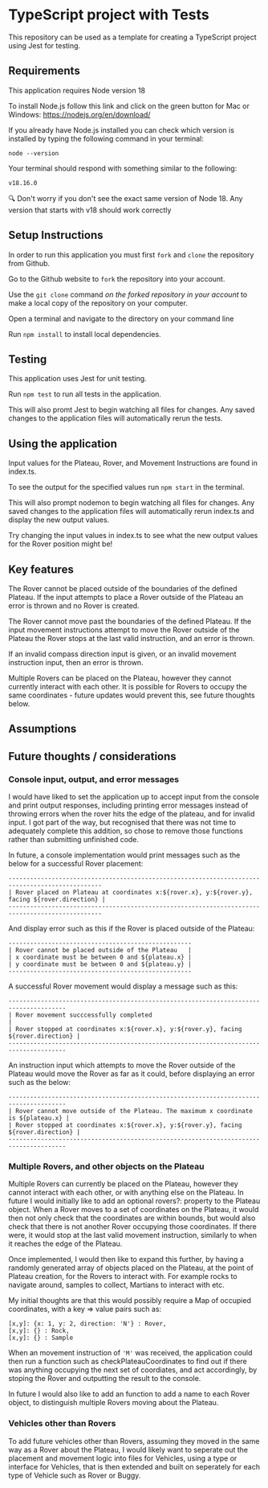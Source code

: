 # TypeScript project with Tests

This repository can be used as a template for creating a TypeScript project using Jest for testing.

## Requirements

This application requires Node version 18

To install Node.js follow this link and click on the green button for Mac or Windows: https://nodejs.org/en/download/

If you already have Node.js installed you can check which version is installed by typing the following command in your terminal:

    node --version

Your terminal should respond with something similar to the following:

    v18.16.0

🔍 Don't worry if you don't see the exact same version of Node 18. Any version that starts with v18 should work correctly

## Setup Instructions

In order to run this application you must first `fork` and `clone` the repository from Github.

Go to the Github website to `fork` the repository into your account.

Use the `git clone` command _on the forked repository in your account_ to make a local copy of the repository on your computer.

Open a terminal and navigate to the directory on your command line

Run `npm install` to install local dependencies.

## Testing

This application uses Jest for unit testing.

Run `npm test` to run all tests in the application.

This will also promt Jest to begin watching all files for changes. Any saved changes to the application files will automatically rerun the tests.

## Using the application

Input values for the Plateau, Rover, and Movement Instructions are found in index.ts.

To see the output for the specified values run `npm start` in the terminal.

This will also prompt nodemon to begin watching all files for changes. Any saved changes to the application files will automatically rerun index.ts and display the new output values.

Try changing the input values in index.ts to see what the new output values for the Rover position might be!

## Key features

The Rover cannot be placed outside of the boundaries of the defined Plateau.
If the input attempts to place a Rover outside of the Plateau an error is thrown and no Rover is created.

The Rover cannot move past the boundaries of the defined Plateau.
If the input movement instructions attempt to move the Rover outside of the Plateau the Rover stops at the last valid instruction, and an error is thrown.

If an invalid compass direction input is given, or an invalid movement instruction input, then an error is thrown.

Multiple Rovers can be placed on the Plateau, however they cannot currently interact with each other.
It is possible for Rovers to occupy the same coordinates - future updates would prevent this, see future thoughts below.

## Assumptions

## Future thoughts / considerations

### Console input, output, and error messages

I would have liked to set the application up to accept input from the console and print output responses, including printing error messages instead of throwing errors when the rover hits the edge of the plateau, and for invalid input. I got part of the way, but recognised that there was not time to adequately complete this addition, so chose to remove those functions rather than submitting unfinished code.

In future, a console implementation would print messages such as the below for a successful Rover placement:

    ------------------------------------------------------------------------------------------------
    | Rover placed on Plateau at coordinates x:${rover.x}, y:${rover.y}, facing ${rover.direction} |
    ------------------------------------------------------------------------------------------------

And display error such as this if the Rover is placed outside of the Plateau:

    ---------------------------------------------------
    | Rover cannot be placed outside of the Plateau   |
    | x coordinate must be between 0 and ${plateau.x} |
    | y coordinate must be between 0 and ${plateau.y} |
    ---------------------------------------------------

A successful Rover movement would display a message such as this:

    --------------------------------------------------------------------------------------
    | Rover movement succcessfully completed                                             |
    | Rover stopped at coordinates x:${rover.x}, y:${rover.y}, facing ${rover.direction} |
    --------------------------------------------------------------------------------------

An instruction input which attempts to move the Rover outside of the Plateau would move the Rover as far as it could,
before displaying an error such as the below:

    --------------------------------------------------------------------------------------
    | Rover cannot move outside of the Plateau. The maximum x coordinate is ${plateau.x} |
    | Rover stopped at coordinates x:${rover.x}, y:${rover.y}, facing ${rover.direction} |
    --------------------------------------------------------------------------------------

### Multiple Rovers, and other objects on the Plateau

Multiple Rovers can currently be placed on the Plateau, however they cannot interact with each other, or with anything else on the Plateau.
In future I would initially like to add an optional rovers?: property to the Plateau object.
When a Rover moves to a set of coordinates on the Plateau, it would then not only check that the coordinates are within bounds,
but would also check that there is not another Rover occupying those coordinates.
If there were, it would stop at the last valid movement instruction, similarly to when it reaches the edge of the Plateau.

Once implemented, I would then like to expand this further, by having a randomly generated array of objects placed on the Plateau, at the point of Plateau creation, for the Rovers to interact with. For example rocks to navigate around, samples to collect, Martians to interact with etc.

My initial thoughts are that this would possibly require a Map of occupied coordinates, with a key => value pairs such as:

    [x,y]: {x: 1, y: 2, direction: 'N'} : Rover,
    [x,y]: {} : Rock,
    [x,y]: {} : Sample

When an movement instruction of `'M'` was received, the application could then run a function such as checkPlateauCoordinates to find out if there was anything occupying the next set of coordiates, and act accordingly, by stoping the Rover and outputting the result to the console.

In future I would also like to add an function to add a name to each Rover object, to distinguish multiple Rovers moving about the Plateau.

### Vehicles other than Rovers

To add future vehicles other than Rovers, assuming they moved in the same way as a Rover about the Plateau, I would likely want to seperate out the placement and movement logic into files for Vehicles, using a type or interface for Vehicles, that is then extended and built on seperately for each type of Vehicle such as Rover or Buggy.
